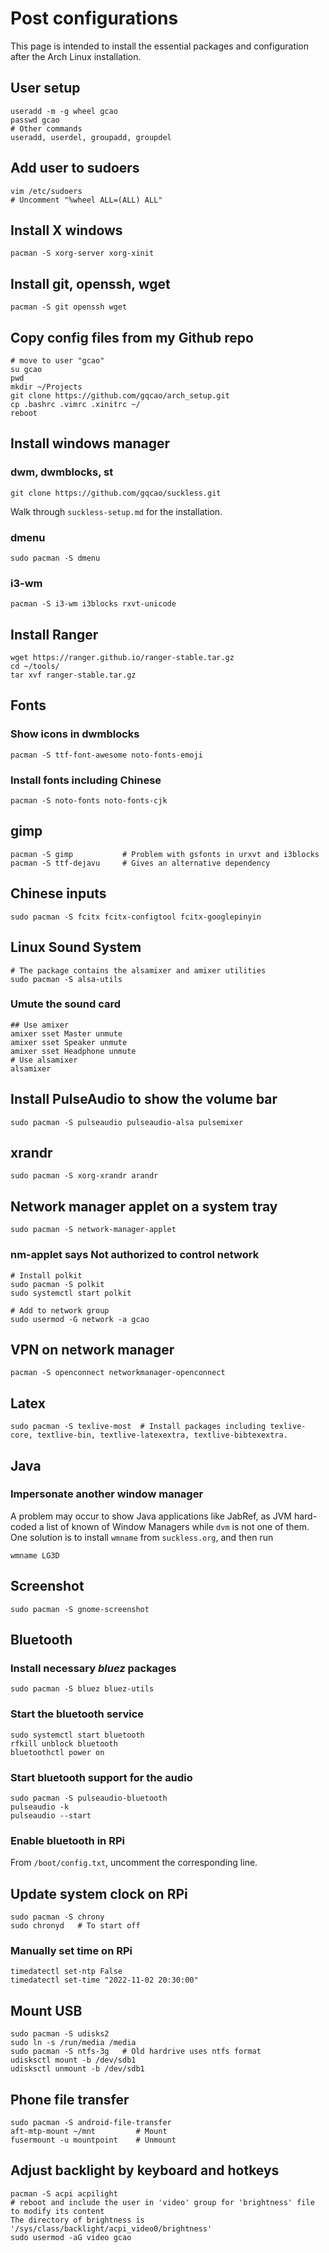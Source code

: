 # Post configurations
This page is intended to install the essential packages and configuration after the Arch Linux installation.

## User setup
```
useradd -m -g wheel gcao
passwd gcao
# Other commands
useradd, userdel, groupadd, groupdel
```
## Add user to sudoers
```
vim /etc/sudoers
# Uncomment "%wheel ALL=(ALL) ALL"
```
## Install X windows
```
pacman -S xorg-server xorg-xinit
```
## Install git, openssh, wget
```
pacman -S git openssh wget
```
## Copy config files from my Github repo
```
# move to user "gcao"
su gcao
pwd
mkdir ~/Projects
git clone https://github.com/gqcao/arch_setup.git
cp .bashrc .vimrc .xinitrc ~/
reboot
```
## Install windows manager
### dwm, dwmblocks, st
```
git clone https://github.com/gqcao/suckless.git
```
Walk through `suckless-setup.md` for the installation.
### dmenu
```
sudo pacman -S dmenu
```
### i3-wm
```
pacman -S i3-wm i3blocks rxvt-unicode
```
## Install Ranger
```
wget https://ranger.github.io/ranger-stable.tar.gz
cd ~/tools/
tar xvf ranger-stable.tar.gz
```
## Fonts
### Show icons in dwmblocks
```
pacman -S ttf-font-awesome noto-fonts-emoji
```
### Install fonts including Chinese
```
pacman -S noto-fonts noto-fonts-cjk
```
## gimp
```
pacman -S gimp           # Problem with gsfonts in urxvt and i3blocks
pacman -S ttf-dejavu     # Gives an alternative dependency
```
## Chinese inputs
```
sudo pacman -S fcitx fcitx-configtool fcitx-googlepinyin
```
## Linux Sound System
```
# The package contains the alsamixer and amixer utilities
sudo pacman -S alsa-utils
```
### Umute the sound card
```
## Use amixer
amixer sset Master unmute
amixer sset Speaker unmute
amixer sset Headphone unmute
# Use alsamixer
alsamixer
```
## Install PulseAudio to show the volume bar
```
sudo pacman -S pulseaudio pulseaudio-alsa pulsemixer
```
## xrandr  
```
sudo pacman -S xorg-xrandr arandr 
```
## Network manager applet on a system tray
```
sudo pacman -S network-manager-applet 
```
### nm-applet says Not authorized to control network
```
# Install polkit
sudo pacman -S polkit
sudo systemctl start polkit

# Add to network group
sudo usermod -G network -a gcao
```
## VPN on network manager
```
pacman -S openconnect networkmanager-openconnect
```
## Latex
```
sudo pacman -S texlive-most  # Install packages including texlive-core, textlive-bin, textlive-latexextra, textlive-bibtexextra.
```
## Java
### Impersonate another window manager
A problem may occur to show Java applications like JabRef, as JVM hard-coded a list of known of Window Managers while `dvm` is not one of them. One solution is to install `wmname` from `suckless.org`, and then run
```
wmname LG3D
```
## Screenshot
```
sudo pacman -S gnome-screenshot
```
## Bluetooth
### Install necessary *bluez* packages
```
sudo pacman -S bluez bluez-utils
```
### Start the bluetooth service 
```
sudo systemctl start bluetooth
rfkill unblock bluetooth
bluetoothctl power on
```
### Start bluetooth support for the audio
```
sudo pacman -S pulseaudio-bluetooth
pulseaudio -k
pulseaudio --start
```
### Enable bluetooth in RPi
From `/boot/config.txt`, uncomment the corresponding line.

## Update system clock on RPi
```
sudo pacman -S chrony
sudo chronyd   # To start off
```
### Manually set time on RPi
```
timedatectl set-ntp False
timedatectl set-time "2022-11-02 20:30:00"
```
## Mount USB
```
sudo pacman -S udisks2
sudo ln -s /run/media /media
sudo pacman -S ntfs-3g   # Old hardrive uses ntfs format
udisksctl mount -b /dev/sdb1
udisksctl unmount -b /dev/sdb1
```
## Phone file transfer
```
sudo pacman -S android-file-transfer
aft-mtp-mount ~/mnt         # Mount
fusermount -u mountpoint    # Unmount
```
## Adjust backlight by keyboard and hotkeys
```
pacman -S acpi acpilight
# reboot and include the user in 'video' group for 'brightness' file to modify its content
The directory of brightness is '/sys/class/backlight/acpi_video0/brightness'
sudo usermod -aG video gcao
```
